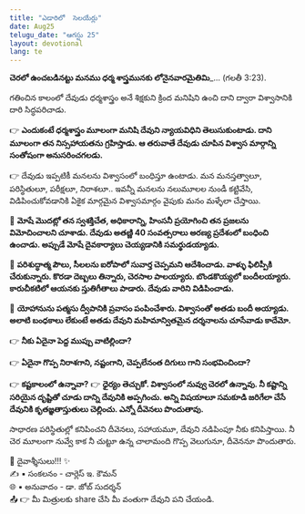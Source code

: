 ```yaml
---
title: "ఎడారిలో  సెలయేర్లు"
date: Aug25
telugu_date: "ఆగస్టు 25"
layout: devotional
lang: te
---
```



**చెరలో ఉంచబడినట్టు మనము ధర్మ శాస్త్రమునకు లోనైనవారమైతిమి**_... (గలతీ 3:23). 

గతించిన కాలంలో దేవుడు ధర్మశాస్త్రం అనే శిక్షకుని క్రింద మనిషిని ఉంచి దాని ద్వారా విశ్వాసానికి దారి సిద్ధపరిచాడు. 

👉 **ఎందుకంటే ధర్మశాస్త్రం మూలంగా మనిషి దేవుని న్యాయవిధిని తెలుసుకుంటాడు. దాని మూలంగా తన నిస్సహాయతను గ్రహిస్తాడు. ఆ తరువాతే దేవుడు చూపిన విశ్వాస మార్గాన్ని సంతోషంగా అనుసరించగలడు.**

👉 దేవుడు ఇప్పటికీ మనలను విశ్వాసంలో బంధిస్తూ ఉంటాడు. మన మనస్తత్వాలూ, పరిస్థితులూ, పరీక్షలూ, నిరాశలూ.. ఇవన్నీ మనలను నలుమూలల నుండీ కట్టివేసి, విడిపించుకోవడానికి ఏకైక మార్గమైన విశ్వాసమార్గం వైపుకు మనం మళ్ళేలా చేస్తాయి. 

🔺 **మోషే మొదట్లో తన స్వశక్తిచేత, అధికారాన్ని, హింసనీ ప్రయోగించి తన ప్రజలను విమోచించాలని చూశాడు. దేవుడు అతణ్ణి 40 సంవత్సరాలు అరణ్య ప్రదేశంలో బంధించి ఉంచాడు. అప్పుడే మోషే దైవకార్యాలు చెయ్యడానికి సమర్థుడయ్యాడు.**

🔺 **పరిశుద్ధాత్మ పౌలు, సీలలను ఐరోపాలో సువార్త చెప్పమని ఆదేశించాడు. వాళ్ళు ఫిలిప్పీకి చేరుకున్నారు. కొరడా దెబ్బలు తిన్నారు, చెరసాల పాలయ్యారు. బొండకొయ్యలో బందీలయ్యారు. కారుచీకటిలో ఆయనకు స్తుతిగీతాలు పాడారు. దేవుడు వారిని విడిపించాడు.**

🔺 **యోహానును పత్మసు ద్వీపానికి ప్రవాసం పంపించేశారు. విశ్వాసంతో అతడు బందీ అయ్యాడు. అలాటి బంధకాలు లేకుంటే అతడు దేవుని మహిమాన్వితమైన దర్శనాలను చూసేవాడు కాదేమో.**

👉 **నీకు ఏదైనా పెద్ద ముప్పు వాటిల్లిందా?**

👉 **ఏదైనా గొప్ప నిరాశగాని, నష్టంగాని, చెప్పలేనంత దిగులు గాని సంభవించిందా?**

👉 **కష్టకాలంలో ఉన్నావా?**
👉 **ధైర్యం తెచ్చుకో. విశ్వాసంలో నువ్వు చెరలో ఉన్నావు. నీ కష్టాన్ని సరియైన దృష్టితో చూడు దాన్ని దేవునికి అప్పగించు. అన్ని విషయాలూ సమకూడి జరిగేలా చేసే దేవునికి కృతజ్ఞతాస్తుతులు చెల్లించు. ఎన్నో దీవెనలు పొందుతావు.**

 సాధారణ పరిస్థితుల్లో కనిపించని దీవెనలు, సహాయమూ, దేవుని నడిపింపూ నీకు కనిపిస్తాయి. నీ చెర మూలంగా నువ్వే కాక నీ చుట్టూ ఉన్న చాలామంది గొప్ప వెలుగునూ, దీవెననూ పొందుతారు.

<div class="blessing">🙏 <span class="bless-text">దైవాశ్శీసులు!!!</span> ✨</div>

<div class="credit">✍️ <span class="credit-text">▪ సంకలనం - చార్లెస్ ఇ. కౌమన్</span></div>
<div class="credit">🌐 <span class="credit-text">▪ అనువాదం - డా. జోబ్ సుదర్శన్</span></div>


<div class="share">📤 👉 <span class="share-text">మీ మిత్రులకు share చేసి మీ వంతుగా దేవుని పని చేయండి.</span></div>
